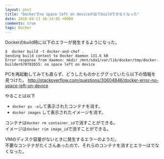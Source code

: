 ```yaml
---
layout: post
title: "Dockerでno space left on deviceが出てbuildできなくなった"
date: 2016-04-13 16:14:05 +0900
comments: true
tags: Docker
---
```


Dockerのbuild時に以下のエラーが発生するようになった。


```
$  docker build -t docker-and-chef .
Sending build context to Docker daemon 131.6 kB
Error response from daemon: mkdir /mnt/sda1/var/lib/docker/tmp/docker-builder670782655: no space left on device

```

PCを再起動してみても直らず、どうしたものかとググっていたら以下の情報を見つけた。
http://stackoverflow.com/questions/30604846/docker-error-no-space-left-on-device

やることは以下

* `docker ps -a`して表示されたコンテナを消す。
* `docker images` して表示されたイメージを消す。

コンテナは`docker rm container_id`で消すことができる。  
イメージは`docker rim image_id`で消すことができる。

VMのディスク容量がないときに発生するエラーのようだ。  
不要なコンテナがたくさんあったので、それらのコンテナを消すとエラーはでなくなった。
